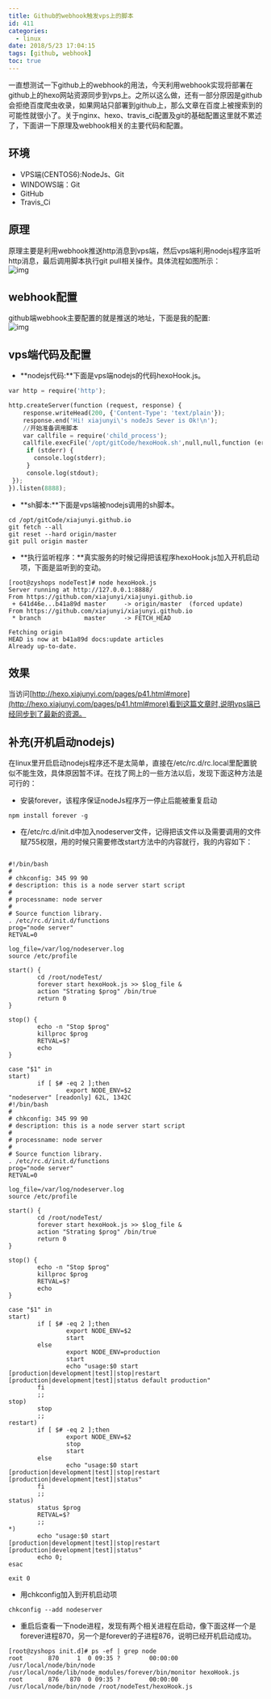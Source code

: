 ```yaml
---
title: Github的webhook触发vps上的脚本
id: 411
categories:
  - linux
date: 2018/5/23 17:04:15     
tags: [github, webhook]
toc: true
---
```


一直想测试一下github上的webhook的用法，今天利用webhook实现将部署在github上的hexo网站资源同步到vps上。之所以这么做，还有一部分原因是github会拒绝百度爬虫收录，如果网站只部署到github上，那么文章在百度上被搜索到的可能性就很小了。关于nginx、hexo、travis_ci配置及git的基础配置这里就不累述了，下面讲一下原理及webhook相关的主要代码和配置。

<!--more-->

## 环境
+ VPS端(CENTOS6):NodeJs、Git
+ WINDOWS端：Git
+ GitHub
+ Travis_Ci


## 原理
原理主要是利用webhook推送http消息到vps端，然后vps端利用nodejs程序监听http消息，最后调用脚本执行git pull相关操作。具体流程如图所示：<br/>
![img](/img/xjy/webhook001.jpg)

## webhook配置
github端webhook主要配置的就是推送的地址，下面是我的配置:  <br/>
![img](/img/xjy/webhook002.jpg)

## vps端代码及配置
+ **nodejs代码:**下面是vps端nodejs的代码hexoHook.js。

``` py
var http = require('http');

http.createServer(function (request, response) {
    response.writeHead(200, {'Content-Type': 'text/plain'});
    response.end('Hi! xiajunyi\'s nodeJs Sever is Ok!\n');
	//开始准备调用脚本
	var callfile = require('child_process');
	callfile.execFile('/opt/gitCode/hexoHook.sh',null,null,function (err, stdout, stderr) {
     if (stderr) {
       console.log(stderr);
     }
     console.log(stdout);
 });
}).listen(8888);
```

+ **sh脚本:**下面是vps端被nodejs调用的sh脚本。

``` shell
cd /opt/gitCode/xiajunyi.github.io
git fetch --all
git reset --hard origin/master
git pull origin master
```

+ **执行监听程序：**真实服务的时候记得把该程序hexoHook.js加入开机启动项，下面是监听到的变动。

``` shell
[root@zyshops nodeTest]# node hexoHook.js 
Server running at http://127.0.0.1:8888/
From https://github.com/xiajunyi/xiajunyi.github.io
 + 641d46e...b41a89d master     -> origin/master  (forced update)
From https://github.com/xiajunyi/xiajunyi.github.io
 * branch            master     -> FETCH_HEAD

Fetching origin
HEAD is now at b41a89d docs:update articles
Already up-to-date.
```

## 效果
当访问[http://hexo.xiajunyi.com/pages/p41.html#more](http://hexo.xiajunyi.com/pages/p41.html#more)看到这篇文章时,说明vps端已经同步到了最新的资源。

## 补充(开机启动nodejs)
在linux里开启启动nodejs程序还不是太简单，直接在/etc/rc.d/rc.local里配置貌似不能生效，具体原因暂不详。在找了网上的一些方法以后，发现下面这种方法是可行的：

+ 安装forever，该程序保证nodeJs程序万一停止后能被重复启动

```shell
npm install forever -g
```

+ 在/etc/rc.d/init.d中加入nodeserver文件，记得把该文件以及需要调用的文件赋755权限，用的时候只需要修改start方法中的内容就行，我的内容如下：

```text

#!/bin/bash
#
# chkconfig: 345 99 90
# description: this is a node server start script
#
# processname: node server
#
# Source function library.
. /etc/rc.d/init.d/functions
prog="node server"
RETVAL=0

log_file=/var/log/nodeserver.log
source /etc/profile

start() {
        cd /root/nodeTest/
        forever start hexoHook.js >> $log_file &
        action "Strating $prog" /bin/true
        return 0
}

stop() {
        echo -n "Stop $prog"
        killproc $prog
        RETVAL=$?
        echo
}

case "$1" in
start)
        if [ $# -eq 2 ];then
                export NODE_ENV=$2
"nodeserver" [readonly] 62L, 1342C
#!/bin/bash
#
# chkconfig: 345 99 90
# description: this is a node server start script
#
# processname: node server
#
# Source function library.
. /etc/rc.d/init.d/functions
prog="node server"
RETVAL=0

log_file=/var/log/nodeserver.log
source /etc/profile

start() {
        cd /root/nodeTest/
        forever start hexoHook.js >> $log_file &
        action "Strating $prog" /bin/true
        return 0
}

stop() {
        echo -n "Stop $prog"
        killproc $prog
        RETVAL=$?
        echo
}

case "$1" in
start)
        if [ $# -eq 2 ];then
                export NODE_ENV=$2
                start
        else
                export NODE_ENV=production
                start
                echo "usage:$0 start [production|development|test]|stop|restart [production|development|test]|status default production"
        fi
        ;;
stop)
        stop
        ;;
restart)
        if [ $# -eq 2 ];then
                export NODE_ENV=$2
                stop
                start
        else
                echo "usage:$0 start [production|development|test]|stop|restart [production|development|test]|status"
        fi
        ;;
status)
        status $prog
        RETVAL=$?
        ;;
*)
        echo "usage:$0 start [production|development|test]|stop|restart [production|development|test]|status"
        echo 0;
esac

exit 0
```

+ 用chkconfig加入到开机启动项

```shell
chkconfig --add nodeserver
```

+ 重启后查看一下node进程，发现有两个相关进程在启动，像下面这样一个是forever进程870，另一个是forever的子进程876，说明已经开机启动成功。

``` shell
[root@zyshops init.d]# ps -ef | grep node
root       870     1  0 09:35 ?        00:00:00 /usr/local/node/bin/node /usr/local/node/lib/node_modules/forever/bin/monitor hexoHook.js
root       876   870  0 09:35 ?        00:00:00 /usr/local/node/bin/node /root/nodeTest/hexoHook.js
```